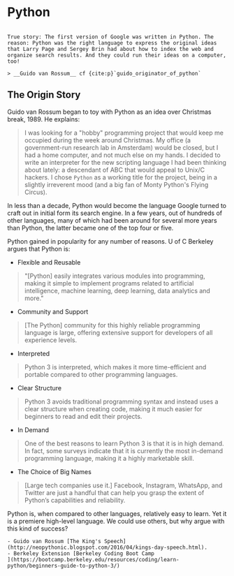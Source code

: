 # Python

```{admonition} Python and Google

True story: The first version of Google was written in Python. The reason: Python was the right language to express the original ideas that Larry Page and Sergey Brin had about how to index the web and organize search results. And they could run their ideas on a computer, too!

> __Guido van Rossum__ cf {cite:p}`guido_originator_of_python`
```


## The Origin Story

Guido van Rossum began to toy with Python as an idea over Christmas break, 1989.  He explains:

>I was looking for a "hobby" programming project that would keep me occupied during the week around Christmas. My office (a government-run research lab in Amsterdam) would be closed, but I had a home computer, and not much else on my hands. I decided to write an interpreter for the new scripting language I had been thinking about lately: a descendant of ABC that would appeal to Unix/C hackers. I chose `Python` as a working title for the project, being in a slightly irreverent mood (and a big fan of Monty Python's Flying Circus).

In less than a decade, Python would become the language Google turned to craft out in initial form its search engine.  In a few years, out of hundreds of other languages, many of which had been around for several more years than Python, the latter became one of the top four or five.

Python gained in popularity for any number of reasons.  U of C Berkeley argues that Python is:

- Flexible and Reusable

> "[Python] easily integrates various modules into programming, making it simple to implement programs related to artificial intelligence, machine learning, deep learning, data analytics and more."

- Community and Support

> [The Python] community for this highly reliable programming language is large, offering extensive support for developers of all experience levels.

- Interpreted

> Python 3 is interpreted, which makes it more time-efficient and portable compared to other programming languages.

- Clear Structure

> Python 3 avoids traditional programming syntax and instead uses a clear structure when creating code, making it much easier for beginners to read and edit their projects.

- In Demand

> One of the best reasons to learn Python 3 is that it is in high demand. In fact, some surveys indicate that it is currently the most in-demand programming language, making it a highly marketable skill.

- The Choice of Big Names

> [Large tech companies use it.] Facebook, Instagram, WhatsApp, and Twitter are just a handful that can help you grasp the extent of Python’s capabilities and reliability.

Python is, when compared to other languages, relatively easy to learn.  Yet it is a premiere high-level language.  We could use others, but why argue with this kind of success?

```{seealso}
- Guido van Rossum [The King's Speech](http://neopythonic.blogspot.com/2016/04/kings-day-speech.html).
- Berkeley Extension [Berkeley Coding Boot Camp
](https://bootcamp.berkeley.edu/resources/coding/learn-python/beginners-guide-to-python-3/)

```
